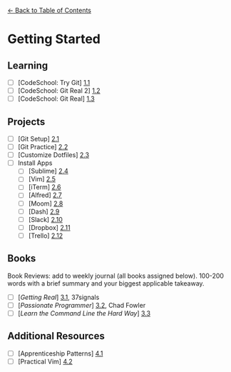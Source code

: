 [← Back to Table of Contents](/README.md)

# Getting Started

## Learning
- [ ] [CodeSchool: Try Git] [1.1]
- [ ] [CodeSchool: Git Real 2] [1.2]
- [ ] [CodeSchool: Git Real] [1.3]

[1.1]: http://www.codeschool.com/courses/try-git
[1.2]: https://www.codeschool.com/courses/git-real-2
[1.3]: http://www.codeschool.com/courses/git-real

## Projects
- [ ] [Git Setup] [2.1]
- [ ] [Git Practice] [2.2]
- [ ] [Customize Dotfiles] [2.3]
- [ ] Install Apps
	- [ ] [Sublime] [2.4]
	- [ ] [Vim] [2.5]
	- [ ] [iTerm] [2.6]
	- [ ] [Alfred] [2.7]
	- [ ] [Moom] [2.8]
	- [ ] [Dash] [2.9]
	- [ ] [Slack] [2.10]
	- [ ] [Dropbox] [2.11]
	- [ ] [Trello] [2.12]

[2.1]: #
[2.2]: projects/proj-more-git.md
[2.3]: #
[2.4]: #
[2.5]: #
[2.6]: #
[2.7]: #
[2.8]: #
[2.9]: #
[2.10]: #
[2.11]: #
[2.12]: #
 

## Books
Book Reviews: add to weekly journal (all books assigned below). 100-200 words with a brief summary and your biggest applicable takeaway.

- [ ] [*Getting Real*] [3.1], 37signals
- [ ] [*Passionate Programmer*] [3.2], Chad Fowler
- [ ] [*Learn the Command Line the Hard Way*] [3.3]

[3.1]: http://gettingreal.37signals.com/
[3.2]: http://www.amazon.com/The-Passionate-Programmer-Remarkable-Development/dp/1934356344
[3.3]: http://cli.learncodethehardway.org/book/

## Additional Resources

- [ ] [Apprenticeship Patterns] [4.1]
- [ ] [Practical Vim] [4.2]

[4.1]: http://chimera.labs.oreilly.com/books/1234000001813/index.html
[4.2]: #
